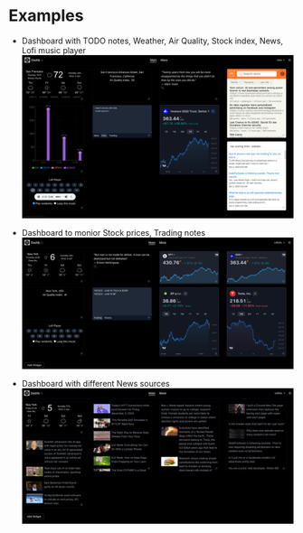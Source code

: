 # Examples

- Dashboard with TODO notes, Weather, Air Quality, Stock index, News, Lofi music player
  <img src="dashb-example-01.png">

- Dashboard to monior Stock prices, Trading notes
  <img src="dashb-example-02.png">

- Dashboard with different News sources
  <img src="dashb-example-03.png">
